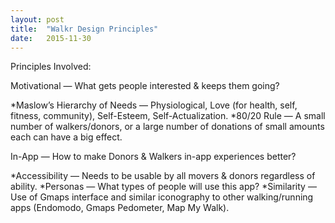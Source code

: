 ```yaml
---
layout: post
title:  "Walkr Design Principles"
date:   2015-11-30
---
```

Principles Involved:

Motivational — What gets people interested & keeps them going?

*Maslow’s Hierarchy of Needs — Physiological, Love (for health, self, fitness, community), Self-Esteem, Self-Actualization.
*80/20 Rule — A small number of walkers/donors, or a large number of donations of small amounts each can have a big effect.

In-App — How to make Donors & Walkers in-app experiences better?

*Accessibility — Needs to be usable by all movers & donors regardless of ability.
*Personas — What types of people will use this app?
*Similarity — Use of Gmaps interface and similar iconography to other walking/running apps (Endomodo, Gmaps Pedometer, Map My Walk).
